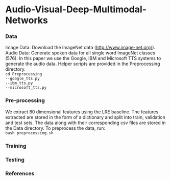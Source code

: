 # Audio-Visual-Deep-Multimodal-Networks


### Data

Image Data: Download the ImageNet data (http://www.image-net.org/). </br>
Audio Data: Generate spoken data for all single word ImageNet classes (576). In this paper we use the Google, IBM and Microsoft TTS systems to generate the audio data. Helper scripts are provided in the Preprocessing directory.</br>
```cd Preprocessing```</br>
``` --google_tts.py ```</br>
``` --ibm_tts.py ```</br>
``` --microsoft_tts.py ```</br>

### Pre-processing

We extract 80 dimensional features using the LRE baseline. The features extracted are stored in the form of a dictionary and split into train, validation and test sets. The data along with their corresponding csv files are stored in the Data directory.
To preprocess the data, run:</br>
```bash preprocessing.sh```


### Training


### Testing

### References
